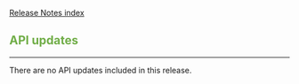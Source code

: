 [Release Notes index](README.md) 

## <span style="color:#70ad47">API updates</span>  
___
There are no API updates included in this release.
